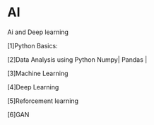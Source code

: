 # AI

Ai and Deep learning

[1]Python Basics:

[2]Data Analysis using Python
Numpy| Pandas | 

[3]Machine Learning


[4]Deep Learning


[5]Reforcement learning

[6]GAN
